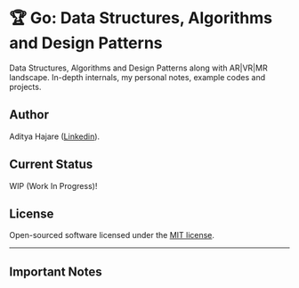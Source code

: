 # :trophy: Go: Data Structures, Algorithms and Design Patterns
Data Structures, Algorithms and Design Patterns along with AR|VR|MR landscape. In-depth internals, my personal notes, example codes and projects.

## Author
Aditya Hajare ([Linkedin](https://in.linkedin.com/in/aditya-hajare)).

## Current Status
WIP (Work In Progress)!

## License
Open-sourced software licensed under the [MIT license](http://opensource.org/licenses/MIT).

----------------------------------------

## Important Notes